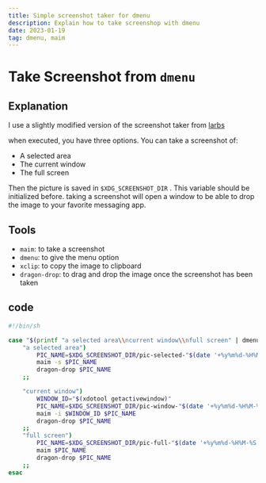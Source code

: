 ```yaml
---
title: Simple screenshot taker for dmenu
description: Explain how to take screenshop with dmenu 
date: 2023-01-19
tag: dmenu, maim
---
```


# Take Screenshot from `dmenu`

## Explanation

I use a slightly modified version of the screenshot taker from [larbs](https://larbs.xyz/)

when executed, you have three options. You can take a screenshot of:

- A selected area
- The current window
- The full screen

Then the picture is saved in  `$XDG_SCREENSHOT_DIR` . This variable should be initialized before. taking a screenshot will open a window to be able to drop the image to your favorite messaging app.

## Tools

- `maim`: to take a screenshot
- `dmenu`: to give the menu option
- `xclip`: to copy the image to clipboard
- `dragon-drop`: to drag and drop the image once the screenshot has been taken 

## code

```bash
#!/bin/sh

case "$(printf "a selected area\\ncurrent window\\nfull screen" | dmenu -l 3 -i -p "Screenshot which area?")" in
	"a selected area")
		PIC_NAME=$XDG_SCREENSHOT_DIR/pic-selected-"$(date '+%y%m%d-%H%M-%S').png" 
		maim -s $PIC_NAME
		dragon-drop $PIC_NAME
	;;

	"current window") 
		WINDOW_ID="$(xdotool getactivewindow)" 
		PIC_NAME=$XDG_SCREENSHOT_DIR/pic-window-"$(date '+%y%m%d-%H%M-%S').png"
		maim -i $WINDOW_ID $PIC_NAME
		dragon-drop $PIC_NAME
	;;
	"full screen") 
		PIC_NAME=$XDG_SCREENSHOT_DIR/pic-full-"$(date '+%y%m%d-%H%M-%S').png"
		maim $PIC_NAME
		dragon-drop $PIC_NAME
	;;
esac

```

